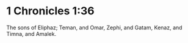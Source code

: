 # 1 Chronicles 1:36

The sons of Eliphaz; Teman, and Omar, Zephi, and Gatam, Kenaz, and Timna, and Amalek.